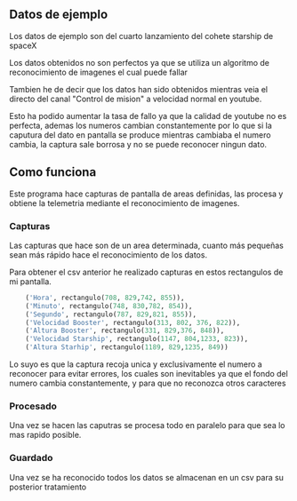 ## Datos de ejemplo

Los datos de ejemplo son del cuarto lanzamiento del cohete starship de spaceX

Los datos obtenidos no son perfectos ya que se utiliza un algoritmo de reconocimiento de imagenes el cual puede fallar

Tambien he de decir que los datos han sido obtenidos mientras veia el directo del canal "Control de mision" a velocidad normal en youtube.

Esto ha podido aumentar la tasa de fallo ya que la calidad de youtube no es perfecta, ademas los numeros cambian constantemente por lo que si la caputura del dato en pantalla se produce mientras cambiaba el numero cambia, la captura sale borrosa y no se puede reconocer ningun dato.

## Como funciona

Este programa hace capturas de pantalla de areas definidas, las procesa y obtiene la telemetria mediante el reconocimiento de imagenes.

### Capturas

Las capturas que hace son de un area determinada, cuanto más pequeñas sean más rápido hace el reconocimiento de los datos.

Para obtener el csv anterior he realizado capturas en estos rectangulos de mi pantalla.

```python
    ('Hora', rectangulo(708, 829,742, 855)),
    ('Minuto', rectangulo(748, 830,782, 854)),
    ('Segundo', rectangulo(787, 829,821, 855)),
    ('Velocidad Booster', rectangulo(313, 802, 376, 822)),
    ('Altura Booster', rectangulo(331, 829,376, 848)),
    ('Velocidad Starship', rectangulo(1147, 804,1233, 823)),
    ('Altura Starhip', rectangulo(1189, 829,1235, 849))
```

Lo suyo es que la captura recoja unica y exclusivamente el numero a reconocer para evitar errores, los cuales son inevitables ya que el fondo del numero cambia constantemente, y para que no reconozca otros caracteres

### Procesado

Una vez se hacen las caputras se procesa todo en paralelo para que sea lo mas rapido posible.

### Guardado

Una vez se ha reconocido todos los datos se almacenan en un csv para su posterior tratamiento